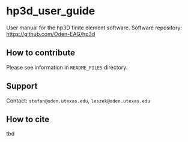 # hp3d_user_guide
User manual for the hp3D finite element software.
Software repository: https://github.com/Oden-EAG/hp3d

## How to contribute
Please see information in `README_FILES` directory.

## Support
Contact: ``stefan@oden.utexas.edu``, ``leszek@oden.utexas.edu``

## How to cite
tbd
